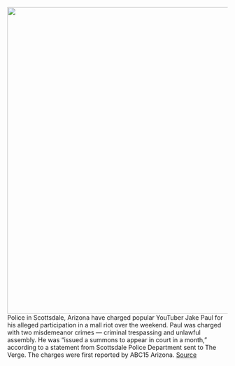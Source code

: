 <img src='https://cdn.vox-cdn.com/thumbor/R0md31OQsBJ2-4h7SLiwgqXOnYU=/0x0:5568x3712/1200x800/filters:focal(2395x672:3285x1562)/cdn.vox-cdn.com/uploads/chorus_image/image/66895279/1197371964.jpg.0.jpg' width='700px' /><br/>
Police in Scottsdale, Arizona have charged popular YouTuber Jake Paul for his alleged participation in a mall riot over the weekend. Paul was charged with two misdemeanor crimes — criminal trespassing and unlawful assembly. He was “issued a summons to appear in court in a month,” according to a statement from Scottsdale Police Department sent to The Verge. The charges were first reported by ABC15 Arizona.
<a href='https://www.theverge.com/2020/6/4/21280476/jake-paul-arizona-protests-riots-youtube-filming-scottsdale'> Source <a/>